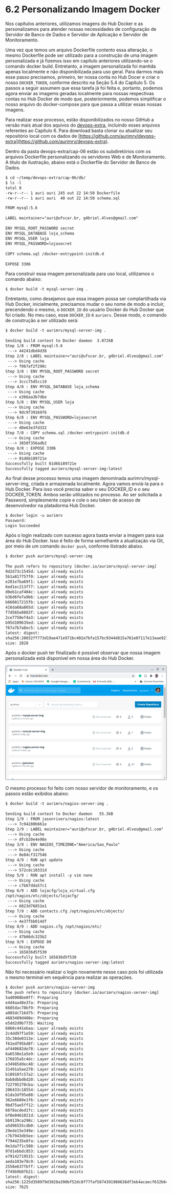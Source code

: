 # 6.2 Personalizando Imagem Docker

Nos capítulos anteriores, utilizamos imagens do Hub Docker e as personalizamos para atender nossas necessidades de configuração de Servidor de Banco de Dados e Servidor de Aplicação e Servidor de Monitoramento. 

Uma vez que temos um arquivo Dockerfile contento essa alteração, o mesmo Dockerfile pode ser utilizado para a construção de uma imagem personalizada e já fizemos isso em capítulo anteriores utilizando-se o comando docker build. Entretanto, a imagem personalizada foi mantida apenas localmente e não disponibilizada para uso geral. Para darmos mais esse passo precisamos, primeiro, ter nossa conta no Hub Docer e criar o nosso `DOCKER_TOKEN`, conforme descrito na Seção 5.4 do Capítulo 5. Os passos a seguir assumem que essa tarefa já foi feita e, portanto, podemos agora enviar as imagems geradas localmente para nossas respectivas contas no Hub Docker de modo que, posteriormente, podemos simplificar o nosso arquivo do docker-compose para que passa a utilizar essas nossas imagens.

Para realizar esse processo, estão disponibilizados no nosso GitHub a versão mais atual dos aquivos do [devops-extra,](https://github.com/aurimrv/devops-extra) incluindo esses arquivos referentes ao Capítulo 6. Para download basta clonar ou atualizar seu repositório local com os dados de [https://github.com/aurimrv/devops-extra](https://github.com/aurimrv/devops-extra).

Dentro da pasta devops-extra/cap-06 estão os subdiretórios com os arquivos Dockerfile personalizando os servidores Web e de Monitoramento. A título de ilustração, abaixo está o Dockerfile do Servidor de Banco de Dados.

```text
$ cd ~/temp/devops-extra/cap-06/db/
$ ls -l
total 8
-rw-r--r-- 1 auri auri 245 out 22 14:50 Dockerfile
-rw-r--r-- 1 auri auri  40 out 22 14:50 schema.sql
```

```text
FROM mysql:5.6

LABEL maintainer="auri@ufscar.br, g4briel.4lves@gmail.com"

ENV MYSQL_ROOT_PASSWORD secret
ENV MYSQL_DATABASE loja_schema
ENV MYSQL_USER loja
ENV MYSQL_PASSWORD=lojasecret

COPY schema.sql /docker-entrypoint-initdb.d

EXPOSE 3306
```

Para construir essa imagem personalizada para uso local, utilizamos o comando abaixo:

```text
$ docker build -t mysql-server-img .
```

Entretanto, como desejamos que essa imagem possa ser complartilhada via Hub Docker, inicialmente, precisamos mudar o seu nome de modo a incluir, precendendo o mesmo, o `DOCKER_ID` do usuário Docker do Hub Docker que foi criado. No meu caso, esse `DOCKER_ID` é `aurimrv`. Desse modo, o comando de construção a ser utilizado será:

```text
$ docker build -t aurimrv/mysql-server-img .

Sending build context to Docker daemon  3.072kB
Step 1/8 : FROM mysql:5.6
 ---> 44241dbd4d38
Step 2/8 : LABEL maintainer="auri@ufscar.br, g4briel.4lves@gmail.com"
 ---> Using cache
 ---> f067af2f298c
Step 3/8 : ENV MYSQL_ROOT_PASSWORD secret
 ---> Using cache
 ---> 3ccc75d5cc19
Step 4/8 : ENV MYSQL_DATABASE loja_schema
 ---> Using cache
 ---> e366aa3b7dbe
Step 5/8 : ENV MYSQL_USER loja
 ---> Using cache
 ---> 9dc9f3916976
Step 6/8 : ENV MYSQL_PASSWORD=lojasecret
 ---> Using cache
 ---> d0e63e3fd332
Step 7/8 : COPY schema.sql /docker-entrypoint-initdb.d
 ---> Using cache
 ---> 3850f356adb2
Step 8/8 : EXPOSE 3306
 ---> Using cache
 ---> 01d6b189721e
Successfully built 01d6b189721e
Successfully tagged aurimrv/mysql-server-img:latest

```

Ao final desse processo temos uma imagem denominada aurimrv/mysql-server-img, criada e armazenada localmente. Agora vamos enviá-la para o Hub Docker. Para isso você precisa saber o seu DOCKER\_ID e o seu DOCKER\_TOKEN. Ambos serão utilizados no processo. Ao ser solicitada a Password, simplesmente copie e cole o seu token de acesso de desenvolvedor na platadorma Hub Docker.

```text
$ docker login -u aurimrv
Password: 
Login Succeeded
```

Após o login realizado com sucesso agora basta enviar a imagem para sua área do Hub Docker. Isso é feito de forma semelhante a atualização via Git, por meio de um comando `docker push`, conforme ilistrado abaixo.

```text
$ docker push aurimrv/mysql-server-img

The push refers to repository [docker.io/aurimrv/mysql-server-img]
9d2d73c1545d: Layer already exists 
5b1a817757f0: Layer already exists 
e201e7ba69f1: Layer already exists 
6ed1ec213f77: Layer already exists 
d0eb1caf404c: Layer already exists 
b36d6fe7a9b6: Layer already exists 
b660817215fb: Layer already exists 
416da68a865d: Layer already exists 
f7d565e8883f: Layer already exists 
2ce7750ef4a3: Layer already exists 
b95d109635ed: Layer already exists 
767a7b7a8ec5: Layer already exists 
latest: digest: sha256:20032ff773d19ae471e971bc402e7bfa157bc9344d815a761e07117e13aae927 size: 2828
```

Após o docker push ter finalizado é possível observar que nossa imagem personalizada está disponível em nossa área do Hub Docker.

![](../.gitbook/assets/hub-docker-01.png)

O mesmo processo foi feito com nosso servidor de monitoramento, e os passos estão exibidos abaixo:

```text
$ docker build -t aurimrv/nagios-server-img .

Sending build context to Docker daemon   55.3kB
Step 1/9 : FROM jasonrivers/nagios:latest
 ---> 7c94280b661e
Step 2/9 : LABEL maintainer="auri@ufscar.br, g4briel.4lves@gmail.com"
 ---> Using cache
 ---> dfcb20e4e98e
Step 3/9 : ENV NAGIOS_TIMEZONE="America/Sao_Paulo"
 ---> Using cache
 ---> 0e84cf317546
Step 4/9 : RUN apt update
 ---> Using cache
 ---> 572cdc10331d
Step 5/9 : RUN apt install -y vim nano
 ---> Using cache
 ---> c7b67dda57c1
Step 6/9 : ADD lojacfg/loja_virtual.cfg /opt/nagios/etc/objects/lojacfg/
 ---> Using cache
 ---> 6823d76851e1
Step 7/9 : ADD contacts.cfg /opt/nagios/etc/objects/
 ---> Using cache
 ---> 4e37fbb014df
Step 8/9 : ADD nagios.cfg /opt/nagios/etc/
 ---> Using cache
 ---> 47b66dc325b2
Step 9/9 : EXPOSE 80
 ---> Using cache
 ---> 165836d5f530
Successfully built 165836d5f530
Successfully tagged aurimrv/nagios-server-img:latest

```

Não foi necessário realizar o login novamente nesse caso pois foi utilizada o mesmo terminal em sequência para realizar as operações.

```text
$ docker push aurimrv/nagios-server-img
The push refers to repository [docker.io/aurimrv/nagios-server-img]
5ad0908be0ff: Preparing 
e4d4aa48e37a: Preparing 
6685dac78bf9: Preparing 
a085dc716d75: Preparing 
4683489d488e: Preparing 
e5dd2d9b7735: Waiting 
6060c441ebaa: Layer already exists 
2c4dd97f1e59: Layer already exists 
35c30de0313e: Layer already exists 
f61edf95bd8f: Layer already exists 
af440682de78: Layer already exists 
6a6538e1a5e9: Layer already exists 
176835a5c4dc: Layer already exists 
e34985ddec48: Layer already exists 
31491a5ae278: Layer already exists 
b10910fc57a2: Layer already exists 
8ab8dbbd6d20: Layer already exists 
722795270cba: Layer already exists 
206433c18554: Layer already exists 
61da3df95e88: Layer already exists 
362e6689e1f6: Layer already exists 
9bd75ae5ff12: Layer already exists 
66f8acded1fc: Layer already exists 
bf0e0461021d: Layer already exists 
bb9139ca298c: Layer already exists 
a5d96555cdb0: Layer already exists 
29ede15e349e: Layer already exists 
c7b7943db5ee: Layer already exists 
f7944235e8fa: Layer already exists 
0e1da7f1c508: Layer already exists 
97d1ebbdc853: Layer already exists 
e79142719515: Layer already exists 
aeda103e78c9: Layer already exists 
2558e637fbff: Layer already exists 
f749b9b0fb21: Layer already exists 
latest: digest: sha256:1225d350979d3028a390bf52dc8f77faf5874391980638df3eb4acaecf632b64 size: 7625
```

